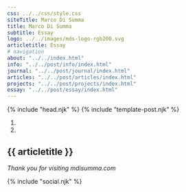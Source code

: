 ```yaml
---
css: ../../css/style.css
siteTitle: Marco Di Summa
title: Marco Di Summa
subtitle: Essay
logo: ../../images/mds-logo-rgb200.svg
articletitle: Essay
# navigation
about: "../../index.html"
info: "../../post/info/index.html"
journal: "../../post/journal/index.html"
articles: "../../post/articles/index.html"
projects: "../../post/projects/index.html"
essay: "../../post/essay/index.html"
---
```


<!DOCTYPE html>
<html lang="en">
{% include "head.njk" %}
<body>
{% include "template-post.njk" %}
<!----------- main ------------>
<main> 
<ol> 
  <li><a href="#"></a></li>
  <li><a href="#"></a></li>
</ol>
<article>

# {{ articletitle }}

</article> 

*Thank you for visiting mdisumma.com*

</main>
<!-- ----------footer---------- -->
{% include "social.njk" %}
</body>
</html>
